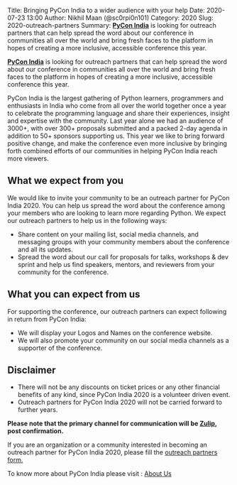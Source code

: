 Title: Bringing PyCon India to a wider audience with your help
Date: 2020-07-23 13:00
Author: Nikhil Maan (@sc0rpi0n101)
Category: 2020
Slug: 2020-outreach-partners
Summary: [**PyCon India**](https://in.pycon.org/2020/) is looking for outreach partners that can help spread the word about our conference in communities all over the world and bring fresh faces to the platform in hopes of creating a more inclusive, accessible conference this year.

[**PyCon India**](https://in.pycon.org/2020/) is looking for outreach partners that can help spread the word about our conference in communities all over the world and bring fresh faces to the platform in hopes of creating a more inclusive, accessible conference this year.

PyCon India is the largest gathering of Python learners, programmers and enthusiasts in India who come from all over the world together once a year to celebrate the programming language and share their experiences, insight and expertise with the community. Last year alone we had an audience of 3000+, with over 300+ proposals submitted and a packed 2-day agenda in addition to 50+ sponsors supporting us. This year we like to bring forward positive change, and make the conference even more inclusive by bringing forth combined efforts of our communities in helping PyCon India reach more viewers.

## What we expect from you 

We would like to invite your community to be an outreach partner for PyCon India 2020. You can help us spread the word about the conference among your members who are looking to learn more regarding Python. We expect our outreach partners to help us in the following ways: 

* Share content on your mailing list, social media channels, and messaging groups with your community members about the conference and all its updates. 
* Spread the word about our call for proposals for talks, workshops & dev sprint and help us find speakers, mentors, and reviewers from your community for the conference.

## What you can expect from us

For supporting the conference, our outreach partners can expect following in return from PyCon India:

* We will display your Logos and Names on the conference website. 
* We will also promote your community on our social media channels as a supporter of the conference.

## Disclaimer
 
* There will not be any discounts on ticket prices or any other financial benefits of any kind, since PyCon India 2020 is a volunteer driven event.  
* Outreach partners for PyCon India 2020 will not be carried forward to further years.  

**Please note that the primary channel for communication will be [Zulip](https://pyconindia.zulipchat.com/), post confirmation.**

If you are an organization or a community interested in becoming an outreach partner for PyCon India 2020, please fill the [outreach partners form.](https://docs.google.com/forms/d/e/1FAIpQLSd4wR-TW1l18e6LS-fVUxW2OQlva6GF3INhRnNi0xEbL1UxHA/viewform)

To know more about PyCon India please visit : [About Us](https://in.pycon.org/2020/about/)
